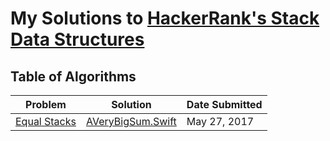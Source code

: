 # My Solutions to [HackerRank's Stack Data Structures](https://www.hackerrank.com/domains/data-structures/stack)
## Table of Algorithms
| Problem | Solution | Date Submitted |
| ------- | -------- | -------- |
| [Equal Stacks](https://www.hackerrank.com/challenges/equal-stacks) | [AVeryBigSum.Swift](Equal%20Stacks/EqualStacks.swift) | May 27, 2017 |

